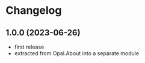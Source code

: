 <!--
SPDX-FileCopyrightText: 2023 Mirian Margiani
SPDX-License-Identifier: GFDL-1.3-or-later
-->

# Changelog

## 1.0.0 (2023-06-26)

- first release
- extracted from Opal.About into a separate module
